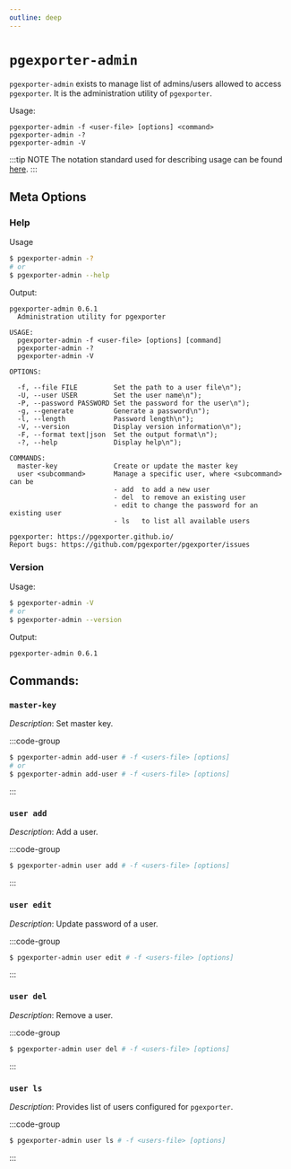 ```yaml
---
outline: deep
---
```


# `pgexporter-admin`

`pgexporter-admin` exists to manage list of admins/users allowed to access `pgexporter`. It is the administration utility of `pgexporter`.

Usage:
```
pgexporter-admin -f <user-file> [options] <command>
pgexporter-admin -?
pgexporter-admin -V
```

:::tip NOTE
The notation standard used for describing usage can be found [here](http://docopt.org).
:::

## Meta Options

### Help

Usage
```sh
$ pgexporter-admin -?
# or
$ pgexporter-admin --help
```

Output:
```
pgexporter-admin 0.6.1
  Administration utility for pgexporter

USAGE:
  pgexporter-admin -f <user-file> [options] [command]
  pgexporter-admin -?
  pgexporter-admin -V

OPTIONS:

  -f, --file FILE         Set the path to a user file\n");
  -U, --user USER         Set the user name\n");
  -P, --password PASSWORD Set the password for the user\n");
  -g, --generate          Generate a password\n");
  -l, --length            Password length\n");
  -V, --version           Display version information\n");
  -F, --format text|json  Set the output format\n");
  -?, --help              Display help\n");

COMMANDS:
  master-key              Create or update the master key
  user <subcommand>       Manage a specific user, where <subcommand> can be
                          - add  to add a new user
                          - del  to remove an existing user
                          - edit to change the password for an existing user
                          - ls   to list all available users

pgexporter: https://pgexporter.github.io/
Report bugs: https://github.com/pgexporter/pgexporter/issues
```

### Version

Usage:
```sh
$ pgexporter-admin -V
# or
$ pgexporter-admin --version
```

Output:
```
pgexporter-admin 0.6.1
```

## Commands:

### `master-key`

_Description_: Set master key.

:::code-group
```sh [Usage]
$ pgexporter-admin add-user # -f <users-file> [options]
# or
$ pgexporter-admin add-user # -f <users-file> [options]
```
:::

### `user add`

_Description_: Add a user.

:::code-group
```sh [Usage]
$ pgexporter-admin user add # -f <users-file> [options]
```
:::

### `user edit`

_Description_: Update password of a user.

:::code-group
```sh [Usage]
$ pgexporter-admin user edit # -f <users-file> [options]
```
:::

### `user del`

_Description_: Remove a user.

:::code-group
```sh [Usage]
$ pgexporter-admin user del # -f <users-file> [options]
```
:::

### `user ls`

_Description_: Provides list of users configured for `pgexporter`.

:::code-group
```sh [Usage]
$ pgexporter-admin user ls # -f <users-file> [options]
```

:::
